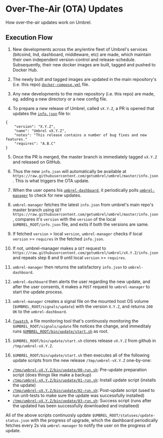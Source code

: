 # Over-The-Air (OTA) Updates
How over-the-air updates work on Umbrel.

## Execution Flow

1. New developments across the any/entire fleet of Umbrel's services (bitcoind, lnd, dashboard, middleware, etc) are made, which maintain their own independent version-control and release-schedule. Subsequently, their new docker images are built, tagged and pushed to Docker Hub.

2. The newly built and tagged images are updated in the main repository's (i.e. this repo) [`docker-compose.yml`](https://github.com/mayankchhabra/umbrel/blob/ota-updates/docker-compose.yml) file.

3. Any new developments to the main repository (i.e. this repo) are made, eg. adding a new directory or a new config file.

4. To prepare a new release of Umbrel, called `vX.Y.Z`, a PR is opened that updates the [`info.json`](https://github.com/mayankchhabra/umbrel/blob/ota-updates/info.json) file to:

```
{
    "version": "X.Y.Z",
    "name": "Umbrel vX.Y.Z",
    "notes": "This release contains a number of bug fixes and new features."
    "requires": "A.B.C" 
}
```

5. Once the PR is merged, the master branch is immediately tagged `vX.Y.Z` and released on GitHub.

6. Thus the new `info.json` will automatically be available at `https://raw.githubusercontent.com/getumbrel/umbrel/master/info.json`. This is what triggers the OTA update.

6. When the user opens his [`umbrel-dashboard`](https://github.com/getumbrel/umbrel-dashboard), it periodically polls [`umbrel-manager`](https://github.com/getumbrel/umbrel-manager) to check for new updates.

7. `umbrel-manager` fetches the latest `info.json` from umbrel's main repo's master branch using `GET https://raw.githubusercontent.com/getumbrel/umbrel/master/info.json`, compares it's `version` with the `version` of the local `$UMBREL_ROOT/info.json` file, and exits if both the versions are same.

8. If fetched `version` > local `version`, `umbrel-manager` checks if local `version` >= `requires` in the fetched `info.json`.

9. If not, umbrel-manager makes a `GET` request to `https://raw.githubusercontent.com/getumbrel/umbrel/vX.Y.Z/info.json` and repeats step 8 and 9 until local `version` >= `requires`. 

10. `umbrel-manager` then returns the satisfactory `info.json` to `umbrel-dashboard`.

11. `umbrel-dashboard` then alerts the user regarding the new update, and after the user consents, it makes a `POST` request to `umbrel-manager` to start the update process.

14. `umbrel-manager` creates a signal file on the mounted host OS volume (`$UMBREL_ROOT/signals/update`) with the version `X.Y.Z`, and returns `200 OK` to the `umbrel-dashboard`.

15. [`fswatch`](https://github.com/emcrisostomo/fswatch), a file monitoring tool that's continuosly monitoring the `$UMBREL_ROOT/signals/update` file notices the change, and immeditaly runs [`$UMBREL_ROOT/bin/update/start.sh`](https://github.com/mayankchhabra/umbrel/blob/ota-updates/bin/update/start.sh) as root.

16. `$UMBREL_ROOT/bin/update/start.sh` clones release `vX.Y.Z` from github in `/tmp/umbrel-vX.Y.Z`.

17. `$UMBREL_ROOT/bin/update/start.sh` then executes all of the following update scripts from the new release `/tmp/umbrel-vX.Y.Z` one-by-one:

- [`/tmp/umbrel-vX.Y.Z/bin/update/00-run.sh`](https://github.com/mayankchhabra/umbrel/blob/ota-updates/bin/update/00-run.sh): Pre-update preparation script (does things like make a backup)
- [`/tmp/umbrel-vX.Y.Z/bin/update/01-run.sh`](https://github.com/mayankchhabra/umbrel/blob/ota-updates/bin/update/01-run.sh): Install update script (installs the update)
- [`/tmp/umbrel-vX.Y.Z/bin/update/02-run.sh`](https://github.com/mayankchhabra/umbrel/blob/ota-updates/bin/update/02-run.sh): Post-update script (used to run unit-tests to make sure the update was successfully installed)
- [`/tmp/umbrel-vX.Y.Z/bin/update/03-run.sh`](https://github.com/mayankchhabra/umbrel/blob/ota-updates/bin/update/03-run.sh): Success script (runs after the updated has been successfully downloaded and installeed)

All of the above scripts continuosly update `$UMBREL_ROOT/statuses/update-status.json` with the progress of upgrade, which the dashboard periodically fetches every 2s via `umbrel-manager` to notify the user on the progress of update.
